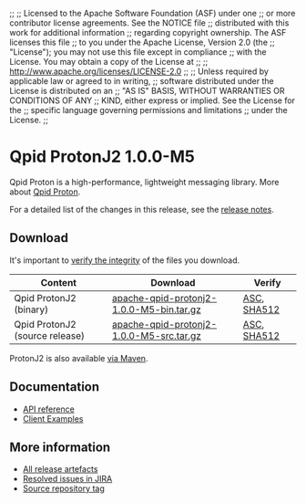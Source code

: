 ;;
;; Licensed to the Apache Software Foundation (ASF) under one
;; or more contributor license agreements.  See the NOTICE file
;; distributed with this work for additional information
;; regarding copyright ownership.  The ASF licenses this file
;; to you under the Apache License, Version 2.0 (the
;; "License"); you may not use this file except in compliance
;; with the License.  You may obtain a copy of the License at
;;
;;   http://www.apache.org/licenses/LICENSE-2.0
;;
;; Unless required by applicable law or agreed to in writing,
;; software distributed under the License is distributed on an
;; "AS IS" BASIS, WITHOUT WARRANTIES OR CONDITIONS OF ANY
;; KIND, either express or implied.  See the License for the
;; specific language governing permissions and limitations
;; under the License.
;;

# Qpid ProtonJ2 1.0.0-M5

Qpid Proton is a high-performance, lightweight messaging library. More
about [Qpid Proton]({{site_url}}/proton/index.html).

For a detailed list of the changes in this release, see the [release
notes](release-notes.html).

## Download

It's important to [verify the
integrity]({{site_url}}/download.html#verify-what-you-download) of
the files you download.

| Content | Download | Verify |
|---------|----------|--------|
| Qpid ProtonJ2 (binary) | [apache-qpid-protonj2-1.0.0-M5-bin.tar.gz](https://archive.apache.org/dist/qpid/protonj2/1.0.0-M5/apache-qpid-protonj2-1.0.0-M5-bin.tar.gz) | [ASC](https://archive.apache.org/dist/qpid/protonj2/1.0.0-M5/apache-qpid-protonj2-1.0.0-M5-bin.tar.gz.asc), [SHA512](https://archive.apache.org/dist/qpid/protonj2/1.0.0-M5/apache-qpid-protonj2-1.0.0-M5-bin.tar.gz.sha512) |
| Qpid ProtonJ2 (source release) | [apache-qpid-protonj2-1.0.0-M5-src.tar.gz](https://archive.apache.org/dist/qpid/protonj2/1.0.0-M5/apache-qpid-protonj2-1.0.0-M5-src.tar.gz) | [ASC](https://archive.apache.org/dist/qpid/protonj2/1.0.0-M5/apache-qpid-protonj2-1.0.0-M5-src.tar.gz.asc), [SHA512](https://archive.apache.org/dist/qpid/protonj2/1.0.0-M5/apache-qpid-protonj2-1.0.0-M5-src.tar.gz.sha512) |

ProtonJ2 is also available [via Maven]({{site_url}}/maven.html).

## Documentation


<div class="two-column" markdown="1">

 - [API reference](api/index.html)
 - [Client Examples](https://github.com/apache/qpid-protonj2/tree/1.0.0-M5/protonj2-client-examples)

</div>


## More information

 - [All release artefacts](https://archive.apache.org/dist/qpid/protonj2/1.0.0-M5)
 - [Resolved issues in JIRA](https://issues.apache.org/jira/issues/?jql=project+%3D+PROTON+AND+fixVersion+%3D+%27protonj2-1.0.0-M5%27+AND+resolution+%3D+%27fixed%27+ORDER+BY+priority+DESC)
 - [Source repository tag](https://gitbox.apache.org/repos/asf?p=qpid-protonj2.git;a=tag;h=1.0.0-M5)

<script type="text/javascript">
  _deferredFunctions.push(function() {
      if ("1.0.0-M5" === "{{current_protonj2_release}}") {
          _modifyCurrentReleaseLinks();
      }
  });
</script>